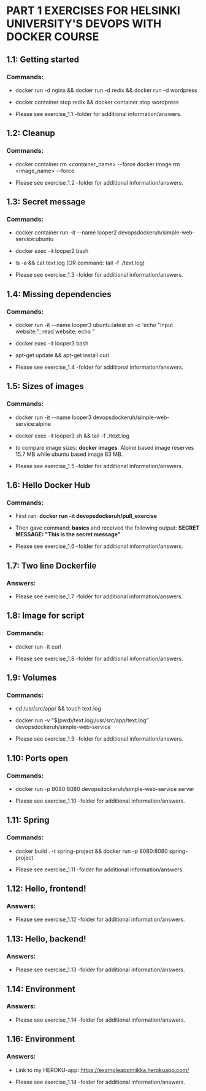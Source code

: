 # PART 1 EXERCISES FOR HELSINKI UNIVERSITY'S DEVOPS WITH DOCKER COURSE

## 1.1: Getting started

### Commands:

* docker run -d nginx && docker run -d redix && docker run -d wordpress

* docker container stop redix && docker container stop wordpress

* Please see exercise_1.1 -folder for additional information/answers.

## 1.2: Cleanup

### Commands:

* docker container rm <container_name> --force docker image rm <image_name> --force

* Please see exercise_1.2 -folder for additional information/answers.

## 1.3: Secret message

### Commands:

* docker container run -it --name looper2 devopsdockeruh/simple-web-service:ubuntu

* docker exec -it looper2 bash

* ls -a && cat text.log (OR command: tail -f ./text.log)

* Please see exercise_1.3 -folder for additional information/answers.

## 1.4: Missing dependencies

### Commands:

* docker run -it --name looper3 ubuntu:latest sh -c 'echo "Input website:"; read website; echo "

* docker exec -it looper3 bash

* apt-get update && apt-get install curl

* Please see exercise_1.4 -folder for additional information/answers.

## 1.5: Sizes of images

### Commands:

* docker run -it --name looper3 devopsdockeruh/simple-web-service:alpine

* docker exec -it looper3 sh && tail -f ./text.log

* to compare image sizes: <b>docker images</b>. Alpine based image reserves 15.7 MB while ubuntu based image 83 MB. 

* Please see exercise_1.5 -folder for additional information/answers.

## 1.6: Hello Docker Hub

### Commands:

* First ran: <b>docker run -it devopsdockeruh/pull_exercise</b>

* Then gave command: <b>basics</b> and received the following output: <b>SECRET MESSAGE: "This is the secret message"</b>

* Please see exercise_1.6 -folder for additional information/answers.

## 1.7: Two line Dockerfile

### Answers:

* Please see exercise_1.7 -folder for additional information/answers.

## 1.8: Image for script

### Commands:

* docker run -it curl

* Please see exercise_1.8 -folder for additional information/answers.

## 1.9: Volumes

### Commands:

* cd /usr/src/app/ && touch text.log

* docker run -v "$(pwd)/text.log:/usr/src/app/text.log" devopsdockeruh/simple-web-service

* Please see exercise_1.9 -folder for additional information/answers.

## 1.10: Ports open

### Commands:

* docker run -p 8080:8080 devopsdockeruh/simple-web-service server

* Please see exercise_1.10 -folder for additional information/answers.

## 1.11: Spring

### Commands:

* docker build . -t spring-project && docker run -p 8080:8080 spring-project

* Please see exercise_1.11 -folder for additional information/answers.

## 1.12: Hello, frontend!

### Answers:

* Please see exercise_1.12 -folder for additional information/answers.

## 1.13: Hello, backend!

### Answers:

* Please see exercise_1.13 -folder for additional information/answers.

## 1.14: Environment

### Answers:

* Please see exercise_1.14 -folder for additional information/answers.

## 1.16: Environment

### Answers:

* Link to my HEROKU-app: https://exampleappmiikka.herokuapp.com/

* Please see exercise_1.14 -folder for additional information/answers.




